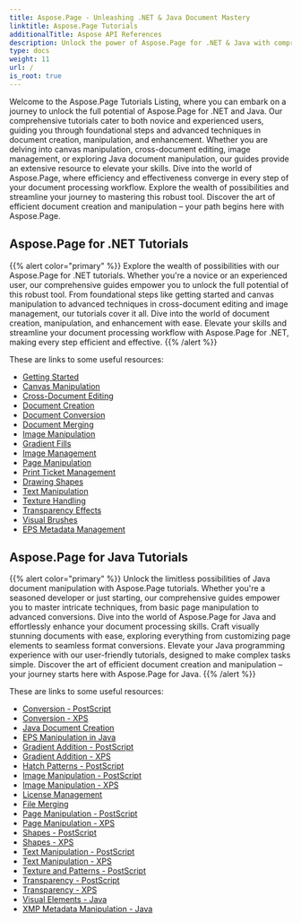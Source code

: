 ```yaml
---
title: Aspose.Page - Unleashing .NET & Java Document Mastery
linktitle: Aspose.Page Tutorials
additionalTitle: Aspose API References
description: Unlock the power of Aspose.Page for .NET & Java with comprehensive tutorials. Master document creation, manipulation, and enhancement effortlessly.
type: docs
weight: 11
url: /
is_root: true
---
```


Welcome to the Aspose.Page Tutorials Listing, where you can embark on a journey to unlock the full potential of Aspose.Page for .NET and Java. Our comprehensive tutorials cater to both novice and experienced users, guiding you through foundational steps and advanced techniques in document creation, manipulation, and enhancement. Whether you are delving into canvas manipulation, cross-document editing, image management, or exploring Java document manipulation, our guides provide an extensive resource to elevate your skills. Dive into the world of Aspose.Page, where efficiency and effectiveness converge in every step of your document processing workflow. Explore the wealth of possibilities and streamline your journey to mastering this robust tool. Discover the art of efficient document creation and manipulation – your path begins here with Aspose.Page.

## Aspose.Page for .NET Tutorials
{{% alert color="primary" %}}
Explore the wealth of possibilities with our Aspose.Page for .NET tutorials. Whether you're a novice or an experienced user, our comprehensive guides empower you to unlock the full potential of this robust tool. From foundational steps like getting started and canvas manipulation to advanced techniques in cross-document editing and image management, our tutorials cover it all. Dive into the world of document creation, manipulation, and enhancement with ease. Elevate your skills and streamline your document processing workflow with Aspose.Page for .NET, making every step efficient and effective.
{{% /alert %}}

These are links to some useful resources:
 
- [Getting Started](./net/getting-started/)
- [Canvas Manipulation](./net/canvas-manipulation/)
- [Cross-Document Editing](./net/cross-document-editing/)
- [Document Creation](./net/document-creation/)
- [Document Conversion](./net/document-conversion/)
- [Document Merging](./net/document-merging/)
- [Image Manipulation](./net/image-manipulation/)
- [Gradient Fills](./net/gradient-fills/)
- [Image Management](./net/image-management/)
- [Page Manipulation](./net/page-manipulation/)
- [Print Ticket Management](./net/print-ticket-management/)
- [Drawing Shapes](./net/drawing-shapes/)
- [Text Manipulation](./net/text-manipulation/)
- [Texture Handling](./net/texture-handling/)
- [Transparency Effects](./net/transparency-effects/)
- [Visual Brushes](./net/visual-brushes/)
- [EPS Metadata Management](./net/eps-metadata-management/)



## Aspose.Page for Java Tutorials
{{% alert color="primary" %}}
Unlock the limitless possibilities of Java document manipulation with Aspose.Page tutorials. Whether you're a seasoned developer or just starting, our comprehensive guides empower you to master intricate techniques, from basic page manipulation to advanced conversions. Dive into the world of Aspose.Page for Java and effortlessly enhance your document processing skills. Craft visually stunning documents with ease, exploring everything from customizing page elements to seamless format conversions. Elevate your Java programming experience with our user-friendly tutorials, designed to make complex tasks simple. Discover the art of efficient document creation and manipulation – your journey starts here with Aspose.Page for Java.
{{% /alert %}}

These are links to some useful resources:

- [Conversion - PostScript](./java/postscript-conversion/)
- [Conversion - XPS](./java/xps-conversion/)
- [Java Document Creation](./java/document-creation/)
- [EPS Manipulation in Java](./java/manipulation-eps/)
- [Gradient Addition - PostScript](./java/postscript-gradient-addition/)
- [Gradient Addition - XPS](./java/xps-gradient-addition/)
- [Hatch Patterns - PostScript](./java/postscript-hatch-patterns/)
- [Image Manipulation - PostScript](./java/postscript-image-manipulation/)
- [Image Manipulation - XPS](./java/xps-image-manipulation/)
- [License Management](./java/license-management/)
- [File Merging](./java/file-merging/)
- [Page Manipulation - PostScript](./java/postscript-page-manipulation/)
- [Page Manipulation - XPS](./java/xps-page-manipulation/)
- [Shapes - PostScript](./java/postscript-shapes/)
- [Shapes - XPS](./java/xps-shapes/)
- [Text Manipulation - PostScript](./java/postscript-text-manipulation/)
- [Text Manipulation - XPS](./java/xps-text-manipulation/)
- [Texture and Patterns - PostScript](./java/postscript-texture-patterns/)
- [Transparency - PostScript](./java/postscript-transparency/)
- [Transparency - XPS](./java/xps-transparency/)
- [Visual Elements - Java](./java/visual-elements/)
- [XMP Metadata Manipulation - Java](./java/xmp-metadata-manipulation/)


